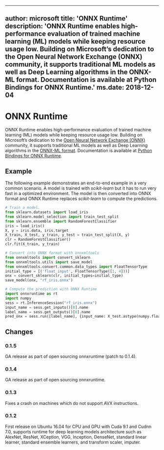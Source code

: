 
---
author: microsoft
title: 'ONNX Runtime'
description: 'ONNX Runtime enables high-performance evaluation of trained machine learning (ML) models while keeping resource usage low. Building on Microsoft’s dedication to the Open Neural Network Exchange (ONNX) community, it supports traditional ML models as well as Deep Learning algorithms in the ONNX-ML format. Documentation is available at Python Bindings for ONNX Runtime.'
ms.date: 2018-12-04
---    
    



# ONNX Runtime



ONNX Runtime enables high-performance evaluation of trained machine learning (ML) models while keeping resource usage low. Building on Microsoft’s dedication to the [Open Neural Network Exchange (ONNX)](https://onnx.ai/) community, it supports traditional ML models as well as Deep Learning algorithms in the [ONNX-ML format](https://github.com/onnx/onnx/blob/master/docs/IR.md). Documentation is available at [Python Bindings for ONNX Runtime](https://aka.ms/onnxruntime-python).


## Example



The following example demonstrates an end-to-end example in a very common scenario. A model is trained with *scikit-learn* but it has to run very fast in a optimized environment. The model is then converted into ONNX format and ONNX Runtime replaces *scikit-learn* to compute the predictions.

```python
# Train a model.
from sklearn.datasets import load_iris
from sklearn.model_selection import train_test_split
from sklearn.ensemble import RandomForestClassifier
iris = load_iris()
X, y = iris.data, iris.target
X_train, X_test, y_train, y_test = train_test_split(X, y)
clr = RandomForestClassifier()
clr.fit(X_train, y_train)

# Convert into ONNX format with onnxmltools
from onnxmltools import convert_sklearn
from onnxmltools.utils import save_model
from onnxmltools.convert.common.data_types import FloatTensorType
initial_type = [('float_input', FloatTensorType([1, 4]))]
onx = convert_sklearn(clr, initial_types=initial_type)
save_model(onx, "rf_iris.onnx")

# Compute the prediction with ONNX Runtime
import onnxruntime as rt
import numpy
sess = rt.InferenceSession("rf_iris.onnx")
input_name = sess.get_inputs()[0].name
label_name = sess.get_outputs()[0].name
pred_onx = sess.run([label_name], {input_name: X_test.astype(numpy.float32)})[0]
```


## Changes


### 0.1.5



GA release as part of open sourcing onnxruntime (patch to 0.1.4).


### 0.1.4



GA release as part of open sourcing onnxruntime.


### 0.1.3



Fixes a crash on machines which do not support AVX instructions.


### 0.1.2



First release on Ubuntu 16.04 for CPU and GPU with Cuda 9.1 and Cudnn 7.0, supports runtime for deep learning models architecture such as AlexNet, ResNet, XCeption, VGG, Inception, DenseNet, standard linear learner, standard ensemble learners, and transform scaler, imputer.
